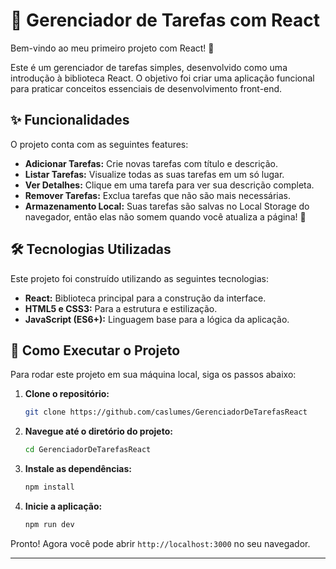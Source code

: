 # 📝 Gerenciador de Tarefas com React

Bem-vindo ao meu primeiro projeto com React! 🚀

Este é um gerenciador de tarefas simples, desenvolvido como uma introdução à biblioteca React. O objetivo foi criar uma aplicação funcional para praticar conceitos essenciais de desenvolvimento front-end.

## ✨ Funcionalidades

O projeto conta com as seguintes features:

-   **Adicionar Tarefas:** Crie novas tarefas com título e descrição.
-   **Listar Tarefas:** Visualize todas as suas tarefas em um só lugar.
-   **Ver Detalhes:** Clique em uma tarefa para ver sua descrição completa.
-   **Remover Tarefas:** Exclua tarefas que não são mais necessárias.
-   **Armazenamento Local:** Suas tarefas são salvas no Local Storage do navegador, então elas não somem quando você atualiza a página! 💾

## 🛠️ Tecnologias Utilizadas

Este projeto foi construído utilizando as seguintes tecnologias:

-   **React:** Biblioteca principal para a construção da interface.
-   **HTML5 e CSS3:** Para a estrutura e estilização.
-   **JavaScript (ES6+):** Linguagem base para a lógica da aplicação.

## 🚀 Como Executar o Projeto

Para rodar este projeto em sua máquina local, siga os passos abaixo:

1.  **Clone o repositório:**
    ```bash
    git clone https://github.com/caslumes/GerenciadorDeTarefasReact
    ```
2.  **Navegue até o diretório do projeto:**
    ```bash
    cd GerenciadorDeTarefasReact
    ```
3.  **Instale as dependências:**
    ```bash
    npm install
    ```
4.  **Inicie a aplicação:**
    ```bash
    npm run dev
    ```

Pronto! Agora você pode abrir `http://localhost:3000` no seu navegador.

---